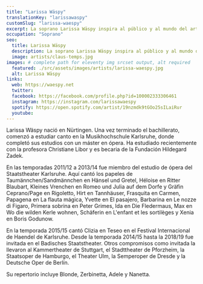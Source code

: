 ```yaml
---
title: "Larissa Wäspy"
translationKey: "larissawaspy"
customSlug: "larissa-waespy"
excerpt: La soprano Larissa Wäspy inspira al público y al mundo del arte con su claridad de expresión y su enorme brillo en el escenario.
occupation: "Soprano"
seo:
  title: Larissa Wäspy
  description: La soprano Larissa Wäspy inspira al público y al mundo del arte con su claridad de expresión y su enorme brillo en el escenario.
  image: artists/claus-temps.jpg
images: # complete path for eleventy img srcset output, alt required
  featured: ./src/assets/images/artists/larissa-waespy.jpg
  alt: Larissa Wäspy
links:
  web: https://waespy.net
  twitter:
  facebook: https://facebook.com/profile.php?id=100002333306461
  instagram: https://instagram.com/larissawaespy
  spotify: https://open.spotify.com/artist/19nzmdk9tGOo25sILaiRur
  youtube:
---
```


Larissa Wäspy nació en Nürtingen. Una vez terminado el bachillerato, comenzó a estudiar canto en la Musikhochschule Karlsruhe, donde completó sus estudios con un máster en ópera. Ha estudiado recientemente con la profesora Christiane Libor y es becaria de la Fundación Hildegard Zadek.

En las temporadas 2011/12 a 2013/14 fue miembro del estudio de ópera del Staatstheater Karlsruhe. Aquí cantó los papeles de Taumännchen/Sandmännchen en Hänsel und Gretel, Héloise en Ritter Blaubart, Kleines Vrenchen en Romeo und Julia auf dem Dorfe y Gräfin Ceprano/Page en Rigoletto, Hirt en Tannhäuser, Frasquita en Carmen, Papagena en La flauta mágica, Yvette en El pasajero, Barbarina en Le nozze di Figaro, Primera sobrina en Peter Grimes, Ida en Die Fledermaus, Max en Wo die wilden Kerle wohnen, Schäferin en L'enfant et les sortilèges y Xenia en Boris Godunow.

En la temporada 2015/15 cantó Clizia en Teseo en el Festival Internacional de Haendel de Karlsruhe. Desde la temporada 2014/15 hasta la 2018/19 fue invitada en el Badisches Staatstheater. Otros compromisos como invitada la llevaron al Kammertheater de Stuttgart, el Stadttheater de Pforzheim, la Staatsoper de Hamburgo, el Theater Ulm, la Semperoper de Dresde y la Deutsche Oper de Berlín.

Su repertorio incluye Blonde, Zerbinetta, Adele y Nanetta.
